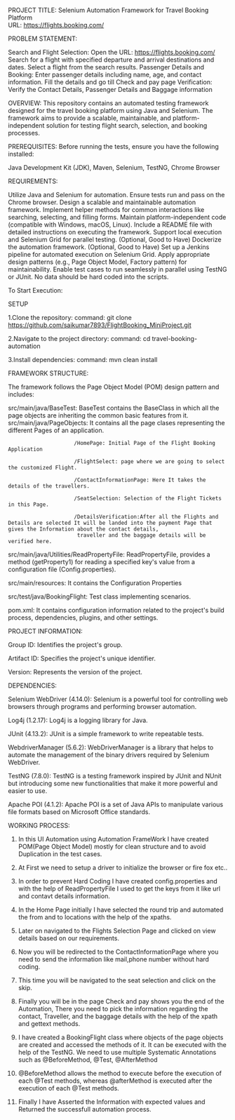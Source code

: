 PROJECT TITLE: Selenium Automation Framework for Travel Booking Platform  
URL: https://flights.booking.com/

PROBLEM STATEMENT: 

Search and Flight Selection:
Open the URL: https://flights.booking.com/
Search for a flight with specified departure and arrival destinations and dates.
Select a flight from the search results.
Passenger Details and Booking:
Enter passenger details including name, age, and contact information.
Fill the details and go till Check and pay page
Verification:
Verify the Contact Details, Passenger Details and Baggage information


OVERVIEW:
This repository contains an automated testing framework designed for the travel booking platform using Java and Selenium. The framework aims to provide a scalable,
maintainable, and platform-independent solution for testing flight search, selection, and booking processes.

PREREQUISITES:
Before running the tests, ensure you have the following installed:

Java Development Kit (JDK),
Maven,
Selenium,
TestNG,
Chrome Browser

REQUIREMENTS:

Utilize Java and Selenium for automation.
Ensure tests run and pass on the Chrome browser.
Design a scalable and maintainable automation framework.
Implement helper methods for common interactions like searching, selecting, and filling forms.
Maintain platform-independent code (compatible with Windows, macOS, Linux).
Include a README file with detailed instructions on executing the framework.
Support local execution and Selenium Grid for parallel testing.
(Optional, Good to Have) Dockerize the automation framework.
(Optional, Good to Have) Set up a Jenkins pipeline for automated execution on Selenium Grid.
Apply appropriate design patterns (e.g., Page Object Model, Factory pattern) for maintainability.
Enable test cases to run seamlessly in parallel using TestNG or JUnit.
No data should be hard coded into the scripts.

To Start Execution:

SETUP

1.Clone the repository:
command: git clone https://github.com/saikumar7893/FlightBooking_MiniProject.git

2.Navigate to the project directory:
command: cd travel-booking-automation

3.Install dependencies:
command: mvn clean install

FRAMEWORK STRUCTURE:

The framework follows the Page Object Model (POM) design pattern and includes:

src/main/java/BaseTest: BaseTest contains the BaseClass in which all the page objects are inheriting the common basic features from it.
src/main/java/PageObjects: It contains all the page clases representing the different Pages of an application.

                         /HomePage: Initial Page of the Flight Booking Application
                         
                         /FlightSelect: page where we are going to select the customized Flight.
                         
                         /ContactInformationPage: Here It takes the details of the travellers.
                         
                         /SeatSelection: Selection of the Flight Tickets in this Page.
                         
                         /DetailsVerification:After all the Flights and Details are selected It will be landed into the payment Page that gives the Information about the contact details,
                          traveller and the baggage details will be verified here.
                          
src/main/java/Utilities/ReadPropertyFile: ReadPropertyFile, provides a method (getProperty1) for reading a specified key's value from a configuration file (Config.properties).

src/main/resources: It contains the Configuration Properties

src/test/java/BookingFlight: Test class implementing scenarios.

pom.xml: It contains configuration information related to the project's build process, dependencies, plugins, and other settings. 

PROJECT INFORMATION:

Group ID: Identifies the project's group.

Artifact ID: Specifies the project's unique identifier.

Version: Represents the version of the project.



DEPENDENCIES:

Selenium WebDriver (4.14.0):
Selenium is a powerful tool for controlling web browsers through programs and performing browser automation.

Log4j (1.2.17):
Log4j is a logging library for Java.

JUnit (4.13.2):
JUnit is a simple framework to write repeatable tests.

WebdriverManager (5.6.2):
WebDriverManager is a library that helps to automate the management of the binary drivers required by Selenium WebDriver.

TestNG (7.8.0):
TestNG is a testing framework inspired by JUnit and NUnit but introducing some new functionalities that make it more powerful and easier to use.

Apache POI (4.1.2):
Apache POI is a set of Java APIs to manipulate various file formats based on Microsoft Office standards.

WORKING PROCESS:

1. In this UI Automation using Automation FrameWork I have created POM(Page Object Model) mostly for clean structure and to avoid Duplication in the test cases.

2. At First we need to setup a driver to initialize the browser or fire fox etc..

3. In order to prevent Hard Coding I have created config.properties and with the help of ReadPropertyFile I used to get the keys from it like url and contavt details information.

4. In the Home Page initially I have selected the round trip and automated the from and to locations with the help of the xpaths.

5. Later on navigated to the Flights Selection Page and clicked on view details based on our requirements.

6. Now you will be redirected to the ContactInformationPage where you need to send the information like mail,phone number without hard coding.

7. This time you will be navigated to the seat selection and click on the skip.

8. Finally you will be in the page Check and pay shows you the end of the Automation, There you need to pick the information regarding the contact, Traveller, and the baggage details
with the help of the xpath and gettext methods.

9. I have created a BookingFlight class where objects of the page objects are created and accessed the methods of it. It can be executed with the help of the TestNG. We need to use multiple 
Systematic Annotations such as @BeforeMethod, @Test, @AfterMethod

10. @BeforeMethod allows the method to execute before the execution of each @Test methods, whereas @afterMethod is executed after the execution of each @Test methods.

11. Finally I have Asserted the Information with expected values and Returned the successfull automation process.







